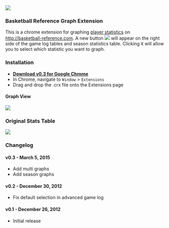 ![](https://raw.github.com/Caged/bbref-graphs/master/icon48.png)

### Basketball Reference Graph Extension

This is a chrome extension for graphing [player statistics](http://www.basketball-reference.com/players/l/lillada01/gamelog/2013/) on http://basketball-reference.com.  A new button ![](http://f.cl.ly/items/0t3f3x1U1L3B023k2s1Q/button.png) will appear on the right side of the game log tables and season statistics table.  Clicking it will allow you to select which statistic you want to graph.

### Installation

* [**Download v0.3 for Google Chrome**](https://github.com/therve/bbref-graphs/raw/master/bball-ref.crx)
* In Chrome, navigate to `Window` > `Extensions`
* Drag and drop the .crx file onto the Extensions page


#### Graph View
![](http://f.cl.ly/items/3q1i3w1j38132m2p011E/bbref-graph.png)

### Original Stats Table
![](http://f.cl.ly/items/3n0O0Y042C112q0w120S/Screen%20Shot%202012-12-26%20at%201.27.17%20PM.png)

### Changelog

#### v0.3 - March 5, 2015
* Add multi graphs
* Add season graphs

#### v0.2 - December 30, 2012
* Fix default selection in advanced game log

#### v0.1 - December 26, 2012
* Initial release
